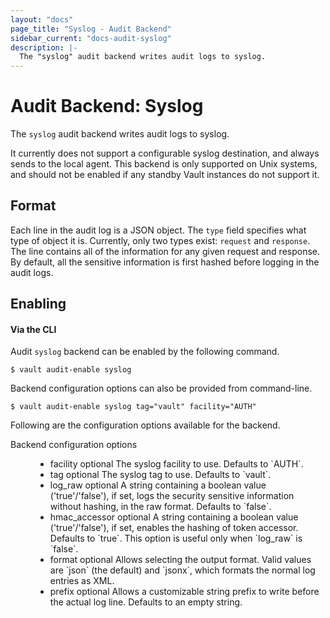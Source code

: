 ```yaml
---
layout: "docs"
page_title: "Syslog - Audit Backend"
sidebar_current: "docs-audit-syslog"
description: |-
  The "syslog" audit backend writes audit logs to syslog.
---
```


# Audit Backend: Syslog

The `syslog` audit backend writes audit logs to syslog.

It currently does not support a configurable syslog destination, and always
sends to the local agent. This backend is only supported on Unix systems,
and should not be enabled if any standby Vault instances do not support it.

## Format

Each line in the audit log is a JSON object. The `type` field specifies what type of
object it is. Currently, only two types exist: `request` and `response`. The line contains
all of the information for any given request and response. By default, all the sensitive
information is first hashed before logging in the audit logs.

## Enabling

#### Via the CLI

Audit `syslog` backend can be enabled by the following command.

```
$ vault audit-enable syslog
```

Backend configuration options can also be provided from command-line.

```
$ vault audit-enable syslog tag="vault" facility="AUTH"
```

Following are the configuration options available for the backend.

<dl class="api">
  <dt>Backend configuration options</dt>
  <dd>
    <ul>
      <li>
        <span class="param">facility</span>
        <span class="param-flags">optional</span>
            The syslog facility to use. Defaults to `AUTH`.
      </li>
      <li>
        <span class="param">tag</span>
        <span class="param-flags">optional</span>
            The syslog tag to use. Defaults to `vault`.
      </li>
      <li>
        <span class="param">log_raw</span>
        <span class="param-flags">optional</span>
            A string containing a boolean value ('true'/'false'), if set, logs the security sensitive information without
            hashing, in the raw format. Defaults to `false`.
      </li>
      <li>
        <span class="param">hmac_accessor</span>
        <span class="param-flags">optional</span>
            A string containing a boolean value ('true'/'false'), if set, enables the hashing of token accessor. Defaults
            to `true`. This option is useful only when `log_raw` is `false`.
      </li>
      <li>
        <span class="param">format</span>
        <span class="param-flags">optional</span>
            Allows selecting the output format. Valid values are `json` (the
            default) and `jsonx`, which formats the normal log entries as XML.
      </li>
      <li>
        <span class="param">prefix</span>
        <span class="param-flags">optional</span>
            Allows a customizable string prefix to write before the actual log
            line. Defaults to an empty string.
      </li>
    </ul>
  </dd>
</dl>
